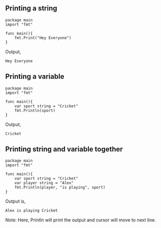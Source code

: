 ## Printing a string ##

```
package main
import "fmt"

func main(){
    fmt.Print("Hey Everyone")
}
```
Output,
```
Hey Everyone
```

## Printing a variable ## 

```
package main
import "fmt"

func main(){
    var sport string = "Cricket"
    fmt.Println(sport)
}
```
Output,
```
Cricket
```

## Printing string and variable together ##

```
package main
import "fmt"

func main(){
    var sport string = "Cricket"
    var player string = "Alex"
    fmt.Println(player, "is playing", sport)
}
```
Output is, 
```
Alex is playing Cricket
```
Note: Here, Println will print the output and cursor will move to next line.



